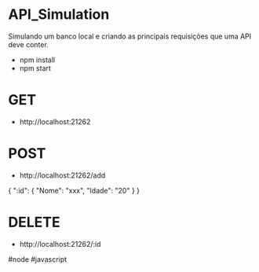 # API_Simulation

Simulando um banco local e criando as principais requisições que uma API deve conter.

- npm install
- npm start

# GET

- http://localhost:21262

# POST

- http://localhost:21262/add

{
    ":id": {
        "Nome": "xxx",
        "Idade": "20"
    }
}

# DELETE

- http://localhost:21262/:id


#node
#javascript